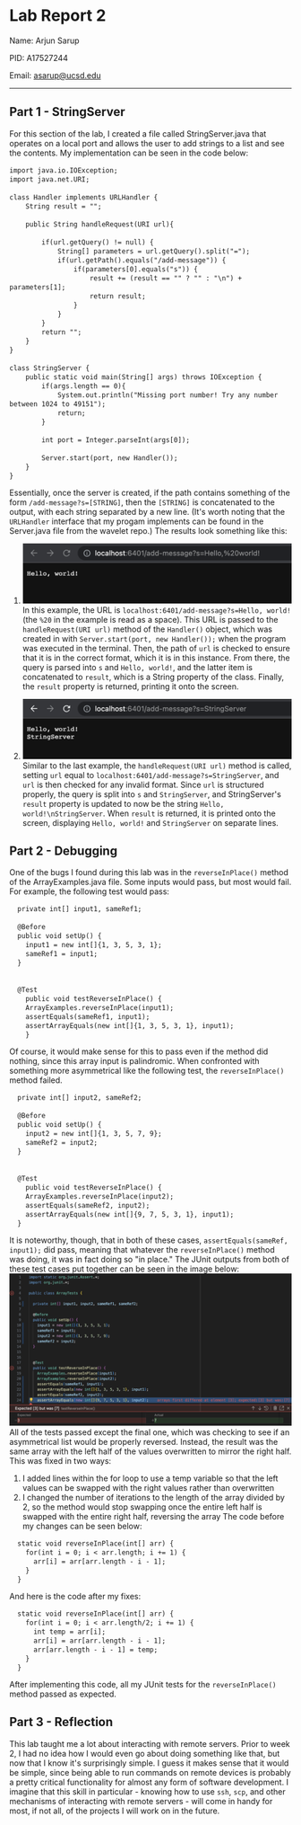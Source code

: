 # Lab Report 2
Name: Arjun Sarup

PID: A17527244

Email: asarup@ucsd.edu

---

## Part 1 - StringServer

For this section of the lab, I created a file called StringServer.java that operates on a local port and allows the user to add strings to a list and see the contents. My implementation can be seen in the code below:

```
import java.io.IOException;
import java.net.URI;

class Handler implements URLHandler {
    String result = "";

    public String handleRequest(URI url){
        
        if(url.getQuery() != null) {
            String[] parameters = url.getQuery().split("=");
            if(url.getPath().equals("/add-message")) {
                if(parameters[0].equals("s")) {
                    result += (result == "" ? "" : "\n") + parameters[1];
                    return result;
                }
            } 
        }
        return "";
    }
}

class StringServer {
    public static void main(String[] args) throws IOException {
        if(args.length == 0){
            System.out.println("Missing port number! Try any number between 1024 to 49151");
            return;
        }

        int port = Integer.parseInt(args[0]);

        Server.start(port, new Handler());
    }
}
```

Essentially, once the server is created, if the path contains something of the form `/add-message?s=[STRING]`, then the `[STRING]` is concatenated to the output, with each string separated by a new line. (It's worth noting that the `URLHandler` interface that my progam implements can be found in the Server.java file from the wavelet repo.) The results look something like this:

1) ![StringServer Demo 1](StringServer_Demo_1.png)
In this example, the URL is `localhost:6401/add-message?s=Hello, world!` (the `%20` in the example is read as a space). This URL is passed to the `handleRequest(URI url)` method of the `Handler()` object, which was created in with `Server.start(port, new Handler());` when the program was executed in the terminal. Then, the path of `url` is checked to ensure that it is in the correct format, which it is in this instance. From there, the query is parsed into `s` and `Hello, world!`, and the latter item is concatenated to `result`, which is a String property of the class. Finally, the `result` property is returned, printing it onto the screen.

2) ![StringServer Demo 2](StringServer_Demo_2.png)
Similar to the last example, the `handleRequest(URI url)` method is called, setting `url` equal to `localhost:6401/add-message?s=StringServer`, and `url` is then checked for any invalid format. Since `url` is structured properly, the query is split into `s` and `StringServer`, and StringServer's `result` property is updated to now be the string `Hello, world!\nStringServer`. When `result` is returned, it is printed onto the screen, displaying `Hello, world!` and `StringServer` on separate lines.


## Part 2 - Debugging
One of the bugs I found during this lab was in the `reverseInPlace()` method of the ArrayExamples.java file. Some inputs would pass, but most would fail. For example, the following test would pass:
```
  private int[] input1, sameRef1;

  @Before
  public void setUp() {
    input1 = new int[]{1, 3, 5, 3, 1};
    sameRef1 = input1;
  }

  
  @Test 
	public void testReverseInPlace() {
    ArrayExamples.reverseInPlace(input1);
    assertEquals(sameRef1, input1);
    assertArrayEquals(new int[]{1, 3, 5, 3, 1}, input1);
	}
```
Of course, it would make sense for this to pass even if the method did nothing, since this array input is palindromic. When confronted with something more asymmetrical like the following test, the `reverseInPlace()` method failed.
```
  private int[] input2, sameRef2;

  @Before
  public void setUp() {
    input2 = new int[]{1, 3, 5, 7, 9};
    sameRef2 = input2;
  }

  
  @Test 
	public void testReverseInPlace() {
    ArrayExamples.reverseInPlace(input2);
    assertEquals(sameRef2, input2);
    assertArrayEquals(new int[]{9, 7, 5, 3, 1}, input1);
  }
```
It is noteworthy, though, that in both of these cases, `assertEquals(sameRef, input1);` did pass, meaning that whatever the `reverseInPlace()` method was doing, it was in fact doing so "in place." The JUnit outputs from both of these test cases put together can be seen in the image below:
![JUnit output](JUnit_output.png)
All of the tests passed except the final one, which was checking to see if an asymmetrical list would be properly reversed. Instead, the result was the same array with the left half of the values overwritten to mirror the right half. This was fixed in two ways:
1) I added lines within the for loop to use a temp variable so that the left values can be swapped with the right values rather than overwritten
2) I changed the number of iterations to the length of the array divided by 2, so the method would stop swapping once the entire left half is swapped with the entire right half, reversing the array
The code before my changes can be seen below:
```
  static void reverseInPlace(int[] arr) {
    for(int i = 0; i < arr.length; i += 1) {
      arr[i] = arr[arr.length - i - 1];
    }
  }
```
And here is the code after my fixes:
```  
  static void reverseInPlace(int[] arr) {
    for(int i = 0; i < arr.length/2; i += 1) {
      int temp = arr[i];
      arr[i] = arr[arr.length - i - 1];
      arr[arr.length - i - 1] = temp;
    } 
  }
```
After implementing this code, all my JUnit tests for the `reverseInPlace()` method passed as expected.


## Part 3 - Reflection
This lab taught me a lot about interacting with remote servers. Prior to week 2, I had no idea how I would even go about doing something like that, but now that I know it's surprisingly simple. I guess it makes sense that it would be simple, since being able to run commands on remote devices is probably a pretty critical functionality for almost any form of software development. I imagine that this skill in particular - knowing how to use `ssh`, `scp`, and other mechanisms of interacting with remote servers - will come in handy for most, if not all, of the projects I will work on in the future.

